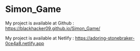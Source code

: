 # Simon_Game

 My project is available at Github : https://blackhacker09.github.io/Simon_Game/
 
 
 
 My project is available at Netlify : https://adoring-stonebraker-0ce4a8.netlify.app
